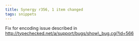 ```yaml
---
title: Synergy r356, 1 item changed
tags: snippets
---
```


Fix for encoding issue described in http://typechecked.net/a/support/bugs/show\_bug.cgi?id=566
